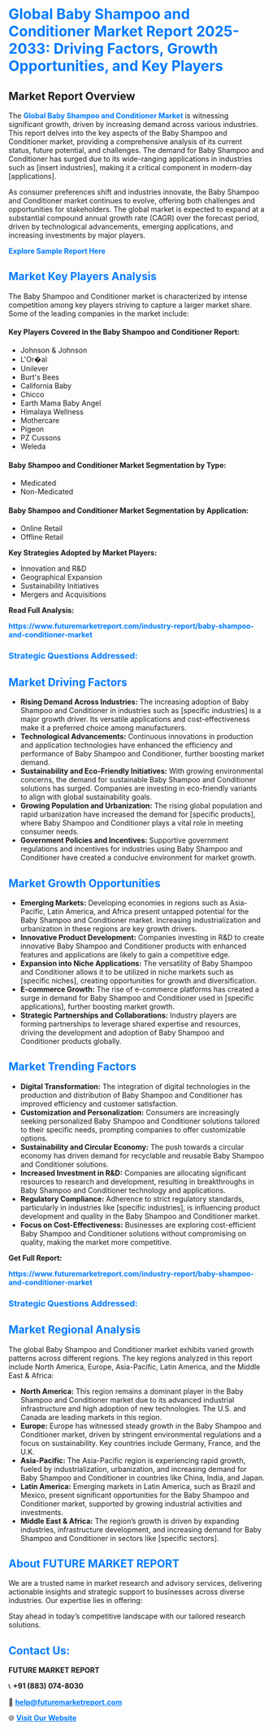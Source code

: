 <h1 style="color: #007BFF;">Global Baby Shampoo and Conditioner Market Report 2025-2033: Driving Factors, Growth Opportunities, and Key Players</h1>

<section id="overview">
<h2>Market Report Overview</h2>
<p>The <a href="https://www.futuremarketreport.com/industry-report/baby-shampoo-and-conditioner-market" style="color: #007BFF; text-decoration: none;"><strong>Global Baby Shampoo and Conditioner Market</strong></a> is witnessing significant growth, driven by increasing demand across various industries. This report delves into the key aspects of the Baby Shampoo and Conditioner market, providing a comprehensive analysis of its current status, future potential, and challenges. The demand for Baby Shampoo and Conditioner has surged due to its wide-ranging applications in industries such as [insert industries], making it a critical component in modern-day [applications].</p>
<p>As consumer preferences shift and industries innovate, the Baby Shampoo and Conditioner market continues to evolve, offering both challenges and opportunities for stakeholders. The global market is expected to expand at a substantial compound annual growth rate (CAGR) over the forecast period, driven by technological advancements, emerging applications, and increasing investments by major players.</p>
</section>

<section id="overview">
<p><a href="https://www.futuremarketreport.com/request-sample/reportId=64144" style="color: #007BFF; text-decoration: none;"><strong>Explore Sample Report Here</strong></a></p>
</section>

<section id="key-players">
<h2 style="color: #007BFF;">Market Key Players Analysis</h2>
<p>The Baby Shampoo and Conditioner market is characterized by intense competition among key players striving to capture a larger market share. Some of the leading companies in the market include:</p>
<h4>Key Players Covered in the Baby Shampoo and Conditioner Report:</h4>
<ul><li>Johnson &amp; Johnson</li><li>L&#039;Or�al</li><li>Unilever</li><li>Burt&#039;s Bees</li><li>California Baby</li><li>Chicco</li><li>Earth Mama Baby Angel</li><li>Himalaya Wellness</li><li>Mothercare</li><li>Pigeon</li><li>PZ Cussons</li><li>Weleda</li></ul>
<h4>Baby Shampoo and Conditioner Market Segmentation by Type:</h4>
<ul><li>Medicated</li><li>Non-Medicated</li></ul>

<h4>Baby Shampoo and Conditioner Market Segmentation by Application:</h4>
<ul><li>Online Retail</li><li>Offline Retail</li></ul>
<p><strong>Key Strategies Adopted by Market Players:</strong></p>
<ul>
<li>Innovation and R&D</li>
<li>Geographical Expansion</li>
<li>Sustainability Initiatives</li>
<li>Mergers and Acquisitions</li>
</ul>
</section>

<section>
<p><strong>Read Full Analysis: </strong></p><a href="https://www.futuremarketreport.com/industry-report/baby-shampoo-and-conditioner-market" style="color: #007BFF; text-decoration: none;"><strong>https://www.futuremarketreport.com/industry-report/baby-shampoo-and-conditioner-market</strong></a>
<h3 style="color: #007BFF;">Strategic Questions Addressed:</h3>
</section>

<section id="driving-factors">
<h2 style="color: #007BFF;">Market Driving Factors</h2>
<ul>
<li><strong>Rising Demand Across Industries:</strong> The increasing adoption of Baby Shampoo and Conditioner in industries such as [specific industries] is a major growth driver. Its versatile applications and cost-effectiveness make it a preferred choice among manufacturers.</li>
<li><strong>Technological Advancements:</strong> Continuous innovations in production and application technologies have enhanced the efficiency and performance of Baby Shampoo and Conditioner, further boosting market demand.</li>
<li><strong>Sustainability and Eco-Friendly Initiatives:</strong> With growing environmental concerns, the demand for sustainable Baby Shampoo and Conditioner solutions has surged. Companies are investing in eco-friendly variants to align with global sustainability goals.</li>
<li><strong>Growing Population and Urbanization:</strong> The rising global population and rapid urbanization have increased the demand for [specific products], where Baby Shampoo and Conditioner plays a vital role in meeting consumer needs.</li>
<li><strong>Government Policies and Incentives:</strong> Supportive government regulations and incentives for industries using Baby Shampoo and Conditioner have created a conducive environment for market growth.</li>
</ul>
</section>

<section id="growth-opportunities">
<h2 style="color: #007BFF;">Market Growth Opportunities</h2>
<ul>
<li><strong>Emerging Markets:</strong> Developing economies in regions such as Asia-Pacific, Latin America, and Africa present untapped potential for the Baby Shampoo and Conditioner market. Increasing industrialization and urbanization in these regions are key growth drivers.</li>
<li><strong>Innovative Product Development:</strong> Companies investing in R&D to create innovative Baby Shampoo and Conditioner products with enhanced features and applications are likely to gain a competitive edge.</li>
<li><strong>Expansion into Niche Applications:</strong> The versatility of Baby Shampoo and Conditioner allows it to be utilized in niche markets such as [specific niches], creating opportunities for growth and diversification.</li>
<li><strong>E-commerce Growth:</strong> The rise of e-commerce platforms has created a surge in demand for Baby Shampoo and Conditioner used in [specific applications], further boosting market growth.</li>
<li><strong>Strategic Partnerships and Collaborations:</strong> Industry players are forming partnerships to leverage shared expertise and resources, driving the development and adoption of Baby Shampoo and Conditioner products globally.</li>
</ul>
</section>

<section id="trending-factors">
<h2 style="color: #007BFF;">Market Trending Factors</h2>
<ul>
<li><strong>Digital Transformation:</strong> The integration of digital technologies in the production and distribution of Baby Shampoo and Conditioner has improved efficiency and customer satisfaction.</li>
<li><strong>Customization and Personalization:</strong> Consumers are increasingly seeking personalized Baby Shampoo and Conditioner solutions tailored to their specific needs, prompting companies to offer customizable options.</li>
<li><strong>Sustainability and Circular Economy:</strong> The push towards a circular economy has driven demand for recyclable and reusable Baby Shampoo and Conditioner solutions.</li>
<li><strong>Increased Investment in R&D:</strong> Companies are allocating significant resources to research and development, resulting in breakthroughs in Baby Shampoo and Conditioner technology and applications.</li>
<li><strong>Regulatory Compliance:</strong> Adherence to strict regulatory standards, particularly in industries like [specific industries], is influencing product development and quality in the Baby Shampoo and Conditioner market.</li>
<li><strong>Focus on Cost-Effectiveness:</strong> Businesses are exploring cost-efficient Baby Shampoo and Conditioner solutions without compromising on quality, making the market more competitive.</li>
</ul>
</section>

<section>
<p><strong>Get Full Report: </strong></p><a href="https://www.futuremarketreport.com/industry-report/baby-shampoo-and-conditioner-market" style="color: #007BFF; text-decoration: none;"><strong>https://www.futuremarketreport.com/industry-report/baby-shampoo-and-conditioner-market</strong></a>
<h3 style="color: #007BFF;">Strategic Questions Addressed:</h3>
</section>


<section id="regional-analysis">
<h2 style="color: #007BFF;">Market Regional Analysis</h2>
<p>The global Baby Shampoo and Conditioner market exhibits varied growth patterns across different regions. The key regions analyzed in this report include North America, Europe, Asia-Pacific, Latin America, and the Middle East & Africa:</p>
<ul>
<li><strong>North America:</strong> This region remains a dominant player in the Baby Shampoo and Conditioner market due to its advanced industrial infrastructure and high adoption of new technologies. The U.S. and Canada are leading markets in this region.</li>
<li><strong>Europe:</strong> Europe has witnessed steady growth in the Baby Shampoo and Conditioner market, driven by stringent environmental regulations and a focus on sustainability. Key countries include Germany, France, and the U.K.</li>
<li><strong>Asia-Pacific:</strong> The Asia-Pacific region is experiencing rapid growth, fueled by industrialization, urbanization, and increasing demand for Baby Shampoo and Conditioner in countries like China, India, and Japan.</li>
<li><strong>Latin America:</strong> Emerging markets in Latin America, such as Brazil and Mexico, present significant opportunities for the Baby Shampoo and Conditioner market, supported by growing industrial activities and investments.</li>
<li><strong>Middle East & Africa:</strong> The region’s growth is driven by expanding industries, infrastructure development, and increasing demand for Baby Shampoo and Conditioner in sectors like [specific sectors].</li>
</ul>
</section>

<footer>
<h2 style="color: #007BFF;">About FUTURE MARKET REPORT</h2>
<p>We are a trusted name in market research and advisory services, delivering actionable insights and strategic support to businesses across diverse industries. Our expertise lies in offering:</p>

<p>Stay ahead in today’s competitive landscape with our tailored research solutions.</p>

<h2 style="color: #007BFF;">Contact Us:</h2>
<p><strong>FUTURE MARKET REPORT</strong></p>
<p>📞 <strong>+91 (883) 074-8030</strong></p>
<p>📧 <strong><a href="mailto:help@futuremarketreport.com" style="color: #007BFF;">help@futuremarketreport.com</a></strong></p>
<p>🌐 <strong><a href="https://www.futuremarketreport.com/" style="color: #007BFF;">Visit Our Website</a></strong></p>
</footer>